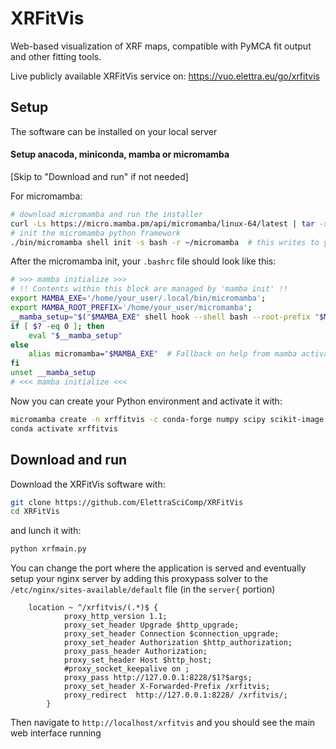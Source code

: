 # XRFitVis

Web-based visualization of XRF maps, compatible with PyMCA fit output and other fitting tools.

Live publicly available XRFitVis service on: https://vuo.elettra.eu/go/xrfitvis 

## Setup

The software can be installed on your local server

#### Setup anacoda, miniconda, mamba or micromamba

[Skip to "Download and run" if not needed]

For micromamba:

```bash
# download micromamba and run the installer
curl -Ls https://micro.mamba.pm/api/micromamba/linux-64/latest | tar -xvj bin/micromamba
# init the micromamba python framework
./bin/micromamba shell init -s bash -r ~/micromamba  # this writes to your .bashrc file
```

After the micromamba init, your `.bashrc` file should look like this: 

```bash
# >>> mamba initialize >>>
# !! Contents within this block are managed by 'mamba init' !!
export MAMBA_EXE='/home/your_user/.local/bin/micromamba';
export MAMBA_ROOT_PREFIX='/home/your_user/micromamba';
__mamba_setup="$("$MAMBA_EXE" shell hook --shell bash --root-prefix "$MAMBA_ROOT_PREFIX" 2> /dev/null)"
if [ $? -eq 0 ]; then
    eval "$__mamba_setup"
else
    alias micromamba="$MAMBA_EXE"  # Fallback on help from mamba activate
fi
unset __mamba_setup
# <<< mamba initialize <<<
```

Now you can create your Python environment and activate it with:

```bash
micromamba create -n xrffitvis -c conda-forge numpy scipy scikit-image scikit-learn h5py matplotlib pandas seaborn requests nicegui opencv tifffile python-dotenv
conda activate xrffitvis
```

## Download and run

Download the XRFitVis software with:

```bash
git clone https://github.com/ElettraSciComp/XRFitVis
cd XRFitVis
```

and lunch it with:

```bash
python xrfmain.py
```

You can change the port where the application is served and eventually setup your nginx server by adding this proxypass solver to the `/etc/nginx/sites-available/default` file (in the `server{` portion)

```nginx
    location ~ ^/xrfitvis/(.*)$ {
            proxy_http_version 1.1;
            proxy_set_header Upgrade $http_upgrade;
            proxy_set_header Connection $connection_upgrade;
            proxy_set_header Authorization $http_authorization;
            proxy_pass_header Authorization;
            proxy_set_header Host $http_host;
            #proxy_socket_keepalive on ;
            proxy_pass http://127.0.0.1:8228/$1?$args;
            proxy_set_header X-Forwarded-Prefix /xrfitvis;
            proxy_redirect  http://127.0.0.1:8228/ /xrfitvis/;
        }
```

Then navigate to `http://localhost/xrfitvis` and you should see the main web interface running
